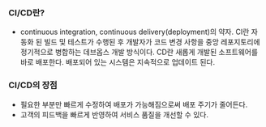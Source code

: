 ### CI/CD란?
- continuous integration, continuous delivery(deployment)의 약자. CI란 자동화 된 빌드 및 테스트가 수행된 후 개발자가 코드 변경 사항을 중앙 레포지토리에 정기적으로 병합하는 데브옵스 개발 방식이다. CD란 새롭게 개발된 소프트웨어를 바로 배포한다. 배포되어 있는 시스템은 지속적으로 업데이트 된다.

### CI/CD의 장점
- 필요한 부분만 빠르게 수정하여 배포가 가능해짐으로써 배포 주기가 줄어든다.
- 고객의 피드백을 빠르게 반영하여 서비스 품질을 개선할 수 있다.
